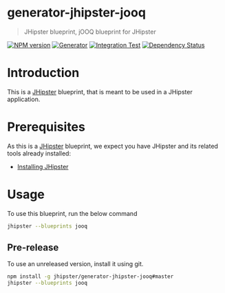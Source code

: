 # generator-jhipster-jooq

> JHipster blueprint, jOOQ blueprint for JHipster

[![NPM version][npm-image]][npm-url]
[![Generator][github-generator-image]][github-generator-url]
[![Integration Test][github-integration-image]][github-integration-url]
[![Dependency Status][daviddm-image]][daviddm-url]

# Introduction

This is a [JHipster](https://www.jhipster.tech/) blueprint, that is meant to be used in a JHipster application.

# Prerequisites

As this is a [JHipster](https://www.jhipster.tech/) blueprint, we expect you have JHipster and its related tools already installed:

-   [Installing JHipster](https://www.jhipster.tech/installation/)

# Usage

To use this blueprint, run the below command

```bash
jhipster --blueprints jooq
```

## Pre-release

To use an unreleased version, install it using git.

```bash
npm install -g jhipster/generator-jhipster-jooq#master
jhipster --blueprints jooq
```

[npm-image]: https://img.shields.io/npm/v/generator-jhipster-jooq.svg
[npm-url]: https://npmjs.org/package/generator-jhipster-jooq
[github-generator-image]: https://github.com/mshima/generator-jhipster-jooq/workflows/Generator/badge.svg
[github-generator-url]: https://github.com/mshima/generator-jhipster-tenantview/actions?query=workflow%3A%22Generator%22
[github-integration-image]: https://github.com/mshima/generator-jhipster-jooq/workflows/Integration%20Test/badge.svg
[github-integration-url]: https://github.com/mshima/generator-jhipster-tenantview/actions?query=workflow%3A%22Integration+Test%22
[daviddm-image]: https://david-dm.org/mshima/generator-jhipster-jooq.svg?theme=shields.io
[daviddm-url]: https://david-dm.org/mshima/generator-jhipster-jooq
